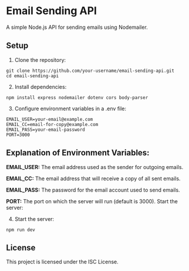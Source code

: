 # Email Sending API
A simple Node.js API for sending emails using Nodemailer.

## Setup
1. Clone the repository:
```
git clone https://github.com/your-username/email-sending-api.git
cd email-sending-api
```
2. Install dependencies:

```npm install express nodemailer dotenv cors body-parser```

3. Configure environment variables in a .env file:

```
EMAIL_USER=your-email@example.com
EMAIL_CC=email-for-copy@example.com
EMAIL_PASS=your-email-password
PORT=3000
```
## Explanation of Environment Variables:
**EMAIL_USER:**
 The email address used as the sender for outgoing emails.

**EMAIL_CC:**
 The email address that will receive a copy of all sent emails.

**EMAIL_PASS:**
 The password for the email account used to send emails.

**PORT:**
 The port on which the server will run (default is 3000).
Start the server:

4. Start the server:

```npm run dev```

## License

This project is licensed under the ISC License.